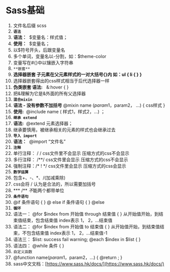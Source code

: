 # Sass基础

1. 文件名后缀 scss
2. **`语法`**
3. **语法：**
 $变量名：样式值；
4. **使用：**
 $变量名；
5. 以$符号开头，后跟变量名
6. 多个单词，变量名以-分割，如：$theme-color
7. 变量写在#{}中以镶嵌入字符串
8. `**嵌套**`
9. **选择器嵌套
  子元素在父元素样式的一对大括号{}内 如：ul { li { } }**
10. 选择器嵌套得出的css样式相当于后代选择器一样
11. **伪类嵌套
  语法:**
  &:hover { }
12. 把&理解为它是&外面的所有父选择器
13. **`混合mixin`**
14. **语法 - 没有参数不加括号**
  @mixin name ($param1，$param2， ...) { css样式 }
15. **使用:**
 @include name ( 样式1，样式2，…) ；
16. ****`继承 extend`****
17. **语法:**
 @extend 元素选择器；
18. 继承要慎用，被继承相关的元素的样式也会继承过去
19. **`导入 import`**
20. **语法：**
 @import “文件名”
21. ****`注释`****
22. 单行注释： / / css文件里不会显示 压缩方式的css不会显示
23. 多行注释： /**/ css文件里会显示 压缩方式的css不会显示
24. 强制注释：/* ! */ css文件里会显示 压缩方式的css会显示
25. ****`数学运算`****
26. 包含+、-、*、/(加减乘除)
27. css会将 / 认为是合法的，所以需要加括号
28.  *** /** *不*能两个都带单位
29. ****`条件语句`****
30. @if 条件语句 {
} @ else if 条件语句 {
} @else
31. ****`循环`****
32. 语法一：
@for $index from 开始值 through 结束值 { }
从开始值开始，到结束值结束，包含结束值  index表示 1， 2，...结束值
33. 语法二：
@for $index from 开始值 to 结束值 { }
从开始值开始，到结束值结束，不包含结束值  index表示 1， 2，...结束值-1
34. 语法三：
$list: success fail warning;
@each $index in $list { }
35. 语法四：
@while 条件 { }
36. `自定义函数`
37. @function name($param1，$param2，...) {
   @return ;
}
38. sass中文文档：[https://www.sass.hk/docs/](https://www.sass.hk/docs/)